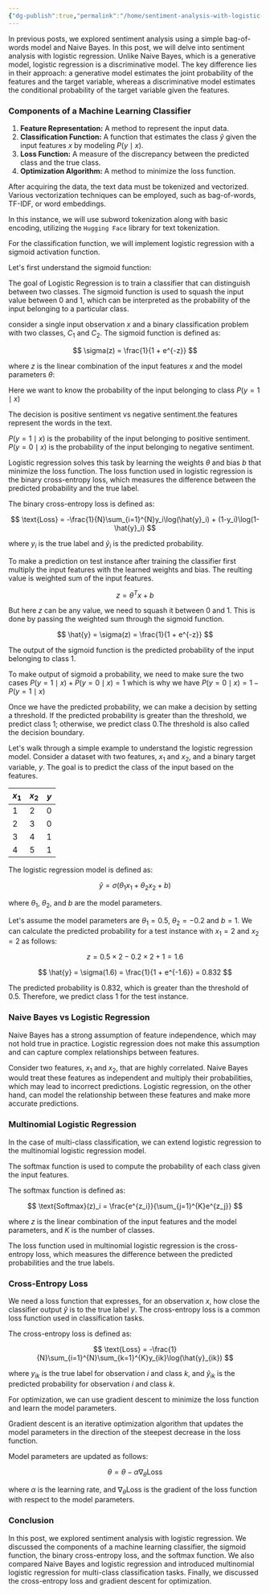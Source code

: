 ```yaml
---
{"dg-publish":true,"permalink":"/home/sentiment-analysis-with-logistic-regression/","tags":["machine-learning","sentiment-analysis","logistic-regression","nlp"]}
---
```



In previous posts, we explored sentiment analysis using a simple bag-of-words model and Naive Bayes. In this post, we will delve into sentiment analysis with logistic regression. Unlike Naive Bayes, which is a generative model, logistic regression is a discriminative model. The key difference lies in their approach: a generative model estimates the joint probability of the features and the target variable, whereas a discriminative model estimates the conditional probability of the target variable given the features.

### Components of a Machine Learning Classifier

1. **Feature Representation:** A method to represent the input data.
2. **Classification Function:** A function that estimates the class $\hat{y}$ given the input features $x$ by modeling $P(y \mid x)$.
3. **Loss Function:** A measure of the discrepancy between the predicted class and the true class.
4. **Optimization Algorithm:** A method to minimize the loss function.

After acquiring the data, the text data must be tokenized and vectorized. Various vectorization techniques can be employed, such as bag-of-words, TF-IDF, or word embeddings.

In this instance, we will use subword tokenization along with basic encoding, utilizing the `Hugging Face` library for text tokenization.

For the classification function, we will implement logistic regression with a sigmoid activation function.

Let's first understand the sigmoid function:

The goal of Logistic Regression is to train a classifier that can distinguish between two classes. The sigmoid function is used to squash the input value between 0 and 1, which can be interpreted as the probability of the input belonging to a particular class.

consider a single input observation $x$ and a binary classification problem with two classes, $C_1$ and $C_2$. The sigmoid function is defined as:

$$
\sigma(z) = \frac{1}{1 + e^{-z}}
$$

where $z$ is the linear combination of the input features $x$ and the model parameters $\theta$:

Here we want to know the probability of the input belonging to class $P(y=1\mid x)$

The decision is positive sentiment vs negative sentiment.the features represent the words in the text.

$P(y=1\mid x)$ is the probability of the input belonging to positive sentiment.
$P(y=0\mid x)$ is the probability of the input belonging to negative sentiment.

Logistic regression solves this task by learning the weights $\theta$ and bias $b$ that minimize the loss function. The loss function used in logistic regression is the binary cross-entropy loss, which measures the difference between the predicted probability and the true label.

The binary cross-entropy loss is defined as:

$$
\text{Loss} = -\frac{1}{N}\sum_{i=1}^{N}y_i\log(\hat{y}_i) + (1-y_i)\log(1-\hat{y}_i)
$$

where $y_i$ is the true label and $\hat{y}_i$ is the predicted probability.

To make a prediction on test instance after training the classifier first multiply the input features with the learned weights and bias. The reulting value is weighted sum of the input features.

$$
z = \theta^Tx + b
$$

But here $z$ can be any value, we need to squash it between 0 and 1. This is done by passing the weighted sum through the sigmoid function.

$$
\hat{y} = \sigma(z) = \frac{1}{1 + e^{-z}}
$$

The output of the sigmoid function is the predicted probability of the input belonging to class 1.

To make output of sigmoid a probability, we need to make sure the two cases $P(y=1\mid x) + P(y=0\mid x) = 1$ which is why we have $P(y=0\mid x) = 1 - P(y=1\mid x)$

Once we have the predicted probability, we can make a decision by setting a threshold. If the predicted probability is greater than the threshold, we predict class 1; otherwise, we predict class 0.The threshold is also called the decision boundary.

Let's walk through a simple example to understand the logistic regression model. Consider a dataset with two features, $x_1$ and $x_2$, and a binary target variable, $y$. The goal is to predict the class of the input based on the features.

| $x_1$ | $x_2$ | $y$ |
|-------|-------|-----|
| 1     | 2     | 0   |
| 2     | 3     | 0   |
| 3     | 4     | 1   |
| 4     | 5     | 1   |

The logistic regression model is defined as:

$$
\hat{y} = \sigma(\theta_1x_1 + \theta_2x_2 + b)
$$

where $\theta_1$, $\theta_2$, and $b$ are the model parameters.

Let's assume the model parameters are $\theta_1 = 0.5$, $\theta_2 = -0.2$ and $b = 1$. We can calculate the predicted probability for a test instance with $x_1 = 2$ and $x_2 = 2$ as follows:

$$
z = 0.5 \times 2 - 0.2 \times 2 + 1 = 1.6
$$

$$
\hat{y} = \sigma(1.6) = \frac{1}{1 + e^{-1.6}} = 0.832
$$

The predicted probability is 0.832, which is greater than the threshold of 0.5. Therefore, we predict class 1 for the test instance.

### Naive Bayes vs Logistic Regression

Naive Bayes has a strong assumption of feature independence, which may not hold true in practice. Logistic regression does not make this assumption and can capture complex relationships between features.

Consider two features, $x_1$ and $x_2$, that are highly correlated. Naive Bayes would treat these features as independent and multiply their probabilities, which may lead to incorrect predictions. Logistic regression, on the other hand, can model the relationship between these features and make more accurate predictions.

### Multinomial Logistic Regression

In the case of multi-class classification, we can extend logistic regression to the multinomial logistic regression model.

The softmax function is used to compute the probability of each class given the input features.

The softmax function is defined as:

$$
\text{Softmax}(z)_i = \frac{e^{z_i}}{\sum_{j=1}^{K}e^{z_j}}
$$

where $z$ is the linear combination of the input features and the model parameters, and $K$ is the number of classes.

The loss function used in multinomial logistic regression is the cross-entropy loss, which measures the difference between the predicted probabilities and the true labels.

### Cross-Entropy Loss

We need a loss function that expresses, for an observation $x$, how close the classifier output $\hat{y}$ is to the true label $y$. The cross-entropy loss is a common loss function used in classification tasks.

The cross-entropy loss is defined as:

$$
\text{Loss} = -\frac{1}{N}\sum_{i=1}^{N}\sum_{k=1}^{K}y_{ik}\log(\hat{y}_{ik})
$$

where $y_{ik}$ is the true label for observation $i$ and class $k$, and $\hat{y}_{ik}$ is the predicted probability for observation $i$ and class $k$.

For optimization, we can use gradient descent to minimize the loss function and learn the model parameters.

Gradient descent is an iterative optimization algorithm that updates the model parameters in the direction of the steepest decrease in the loss function.

Model parameters are updated as follows:

$$
\theta = \theta - \alpha \nabla_{\theta}\text{Loss}
$$

where $\alpha$ is the learning rate, and $\nabla_{\theta}\text{Loss}$ is the gradient of the loss function with respect to the model parameters.

### Conclusion

In this post, we explored sentiment analysis with logistic regression. We discussed the components of a machine learning classifier, the sigmoid function, the binary cross-entropy loss, and the softmax function. We also compared Naive Bayes and logistic regression and introduced multinomial logistic regression for multi-class classification tasks. Finally, we discussed the cross-entropy loss and gradient descent for optimization.
